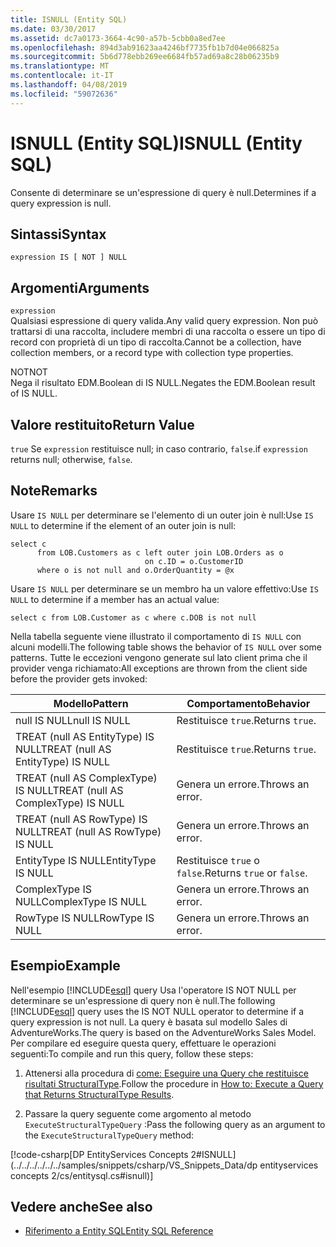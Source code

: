 ```yaml
---
title: ISNULL (Entity SQL)
ms.date: 03/30/2017
ms.assetid: dc7a0173-3664-4c90-a57b-5cbb0a8ed7ee
ms.openlocfilehash: 894d3ab91623aa4246bf7735fb1b7d04e066825a
ms.sourcegitcommit: 5b6d778ebb269ee6684fb57ad69a8c28b06235b9
ms.translationtype: MT
ms.contentlocale: it-IT
ms.lasthandoff: 04/08/2019
ms.locfileid: "59072636"
---
```

# <a name="isnull-entity-sql"></a><span data-ttu-id="89595-102">ISNULL (Entity SQL)</span><span class="sxs-lookup"><span data-stu-id="89595-102">ISNULL (Entity SQL)</span></span>
<span data-ttu-id="89595-103">Consente di determinare se un'espressione di query è null.</span><span class="sxs-lookup"><span data-stu-id="89595-103">Determines if a query expression is null.</span></span>  
  
## <a name="syntax"></a><span data-ttu-id="89595-104">Sintassi</span><span class="sxs-lookup"><span data-stu-id="89595-104">Syntax</span></span>  
  
```  
expression IS [ NOT ] NULL  
```  
  
## <a name="arguments"></a><span data-ttu-id="89595-105">Argomenti</span><span class="sxs-lookup"><span data-stu-id="89595-105">Arguments</span></span>  
 `expression`  
 <span data-ttu-id="89595-106">Qualsiasi espressione di query valida.</span><span class="sxs-lookup"><span data-stu-id="89595-106">Any valid query expression.</span></span> <span data-ttu-id="89595-107">Non può trattarsi di una raccolta, includere membri di una raccolta o essere un tipo di record con proprietà di un tipo di raccolta.</span><span class="sxs-lookup"><span data-stu-id="89595-107">Cannot be a collection, have collection members, or a record type with collection type properties.</span></span>  
  
 <span data-ttu-id="89595-108">NOT</span><span class="sxs-lookup"><span data-stu-id="89595-108">NOT</span></span>  
 <span data-ttu-id="89595-109">Nega il risultato EDM.Boolean di IS NULL.</span><span class="sxs-lookup"><span data-stu-id="89595-109">Negates the EDM.Boolean result of IS NULL.</span></span>  
  
## <a name="return-value"></a><span data-ttu-id="89595-110">Valore restituito</span><span class="sxs-lookup"><span data-stu-id="89595-110">Return Value</span></span>  
 `true` <span data-ttu-id="89595-111">Se `expression` restituisce null; in caso contrario, `false`.</span><span class="sxs-lookup"><span data-stu-id="89595-111">if `expression` returns null; otherwise, `false`.</span></span>  
  
## <a name="remarks"></a><span data-ttu-id="89595-112">Note</span><span class="sxs-lookup"><span data-stu-id="89595-112">Remarks</span></span>  
 <span data-ttu-id="89595-113">Usare `IS NULL` per determinare se l'elemento di un outer join è null:</span><span class="sxs-lookup"><span data-stu-id="89595-113">Use `IS NULL` to determine if the element of an outer join is null:</span></span>  
  
```  
select c   
      from LOB.Customers as c left outer join LOB.Orders as o   
                              on c.ID = o.CustomerID    
      where o is not null and o.OrderQuantity = @x  
```  
  
 <span data-ttu-id="89595-114">Usare `IS NULL` per determinare se un membro ha un valore effettivo:</span><span class="sxs-lookup"><span data-stu-id="89595-114">Use `IS NULL` to determine if a member has an actual value:</span></span>  
  
```  
select c from LOB.Customer as c where c.DOB is not null  
```  
  
 <span data-ttu-id="89595-115">Nella tabella seguente viene illustrato il comportamento di `IS NULL` con alcuni modelli.</span><span class="sxs-lookup"><span data-stu-id="89595-115">The following table shows the behavior of `IS NULL` over some patterns.</span></span> <span data-ttu-id="89595-116">Tutte le eccezioni vengono generate sul lato client prima che il provider venga richiamato:</span><span class="sxs-lookup"><span data-stu-id="89595-116">All exceptions are thrown from the client side before the provider gets invoked:</span></span>  
  
|<span data-ttu-id="89595-117">Modello</span><span class="sxs-lookup"><span data-stu-id="89595-117">Pattern</span></span>|<span data-ttu-id="89595-118">Comportamento</span><span class="sxs-lookup"><span data-stu-id="89595-118">Behavior</span></span>|  
|-------------|--------------|  
|<span data-ttu-id="89595-119">null IS NULL</span><span class="sxs-lookup"><span data-stu-id="89595-119">null IS NULL</span></span>|<span data-ttu-id="89595-120">Restituisce `true`.</span><span class="sxs-lookup"><span data-stu-id="89595-120">Returns `true`.</span></span>|  
|<span data-ttu-id="89595-121">TREAT (null AS EntityType) IS NULL</span><span class="sxs-lookup"><span data-stu-id="89595-121">TREAT (null AS EntityType) IS NULL</span></span>|<span data-ttu-id="89595-122">Restituisce `true`.</span><span class="sxs-lookup"><span data-stu-id="89595-122">Returns `true`.</span></span>|  
|<span data-ttu-id="89595-123">TREAT (null AS ComplexType) IS NULL</span><span class="sxs-lookup"><span data-stu-id="89595-123">TREAT (null AS ComplexType) IS NULL</span></span>|<span data-ttu-id="89595-124">Genera un errore.</span><span class="sxs-lookup"><span data-stu-id="89595-124">Throws an error.</span></span>|  
|<span data-ttu-id="89595-125">TREAT (null AS RowType) IS NULL</span><span class="sxs-lookup"><span data-stu-id="89595-125">TREAT (null AS RowType) IS NULL</span></span>|<span data-ttu-id="89595-126">Genera un errore.</span><span class="sxs-lookup"><span data-stu-id="89595-126">Throws an error.</span></span>|  
|<span data-ttu-id="89595-127">EntityType IS NULL</span><span class="sxs-lookup"><span data-stu-id="89595-127">EntityType IS NULL</span></span>|<span data-ttu-id="89595-128">Restituisce `true` o `false`.</span><span class="sxs-lookup"><span data-stu-id="89595-128">Returns `true` or `false`.</span></span>|  
|<span data-ttu-id="89595-129">ComplexType IS NULL</span><span class="sxs-lookup"><span data-stu-id="89595-129">ComplexType IS NULL</span></span>|<span data-ttu-id="89595-130">Genera un errore.</span><span class="sxs-lookup"><span data-stu-id="89595-130">Throws an error.</span></span>|  
|<span data-ttu-id="89595-131">RowType IS NULL</span><span class="sxs-lookup"><span data-stu-id="89595-131">RowType IS NULL</span></span>|<span data-ttu-id="89595-132">Genera un errore.</span><span class="sxs-lookup"><span data-stu-id="89595-132">Throws an error.</span></span>|  
  
## <a name="example"></a><span data-ttu-id="89595-133">Esempio</span><span class="sxs-lookup"><span data-stu-id="89595-133">Example</span></span>  
 <span data-ttu-id="89595-134">Nell'esempio [!INCLUDE[esql](../../../../../../includes/esql-md.md)] query Usa l'operatore IS NOT NULL per determinare se un'espressione di query non è null.</span><span class="sxs-lookup"><span data-stu-id="89595-134">The following [!INCLUDE[esql](../../../../../../includes/esql-md.md)] query uses the IS NOT NULL operator to determine if a query expression is not null.</span></span> <span data-ttu-id="89595-135">La query è basata sul modello Sales di AdventureWorks.</span><span class="sxs-lookup"><span data-stu-id="89595-135">The query is based on the AdventureWorks Sales Model.</span></span> <span data-ttu-id="89595-136">Per compilare ed eseguire questa query, effettuare le operazioni seguenti:</span><span class="sxs-lookup"><span data-stu-id="89595-136">To compile and run this query, follow these steps:</span></span>  
  
1.  <span data-ttu-id="89595-137">Attenersi alla procedura di [come: Eseguire una Query che restituisce risultati StructuralType](../../../../../../docs/framework/data/adonet/ef/how-to-execute-a-query-that-returns-structuraltype-results.md).</span><span class="sxs-lookup"><span data-stu-id="89595-137">Follow the procedure in [How to: Execute a Query that Returns StructuralType Results](../../../../../../docs/framework/data/adonet/ef/how-to-execute-a-query-that-returns-structuraltype-results.md).</span></span>  
  
2.  <span data-ttu-id="89595-138">Passare la query seguente come argomento al metodo `ExecuteStructuralTypeQuery` :</span><span class="sxs-lookup"><span data-stu-id="89595-138">Pass the following query as an argument to the `ExecuteStructuralTypeQuery` method:</span></span>  
  
 [!code-csharp[DP EntityServices Concepts 2#ISNULL](../../../../../../samples/snippets/csharp/VS_Snippets_Data/dp entityservices concepts 2/cs/entitysql.cs#isnull)]  
  
## <a name="see-also"></a><span data-ttu-id="89595-139">Vedere anche</span><span class="sxs-lookup"><span data-stu-id="89595-139">See also</span></span>

- [<span data-ttu-id="89595-140">Riferimento a Entity SQL</span><span class="sxs-lookup"><span data-stu-id="89595-140">Entity SQL Reference</span></span>](../../../../../../docs/framework/data/adonet/ef/language-reference/entity-sql-reference.md)
